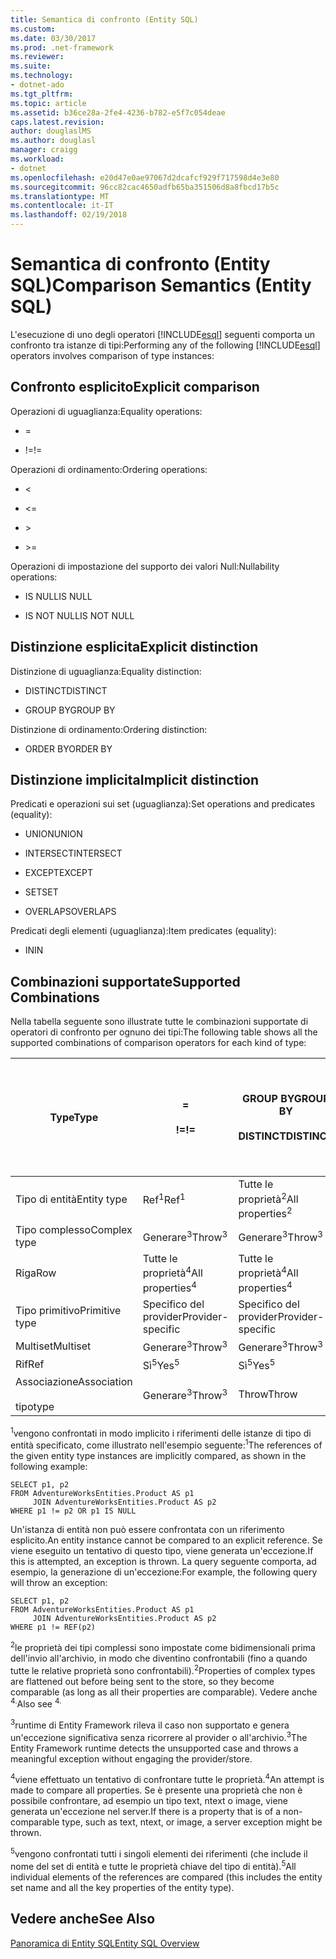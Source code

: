 ```yaml
---
title: Semantica di confronto (Entity SQL)
ms.custom: 
ms.date: 03/30/2017
ms.prod: .net-framework
ms.reviewer: 
ms.suite: 
ms.technology:
- dotnet-ado
ms.tgt_pltfrm: 
ms.topic: article
ms.assetid: b36ce28a-2fe4-4236-b782-e5f7c054deae
caps.latest.revision: 
author: douglaslMS
ms.author: douglasl
manager: craigg
ms.workload:
- dotnet
ms.openlocfilehash: e20d47e0ae97067d2dcafcf929f717598d4e3e80
ms.sourcegitcommit: 96cc82cac4650adfb65ba351506d8a8fbcd17b5c
ms.translationtype: MT
ms.contentlocale: it-IT
ms.lasthandoff: 02/19/2018
---
```

# <a name="comparison-semantics-entity-sql"></a><span data-ttu-id="06cdb-102">Semantica di confronto (Entity SQL)</span><span class="sxs-lookup"><span data-stu-id="06cdb-102">Comparison Semantics (Entity SQL)</span></span>
<span data-ttu-id="06cdb-103">L'esecuzione di uno degli operatori [!INCLUDE[esql](../../../../../../includes/esql-md.md)] seguenti comporta un confronto tra istanze di tipi:</span><span class="sxs-lookup"><span data-stu-id="06cdb-103">Performing any of the following [!INCLUDE[esql](../../../../../../includes/esql-md.md)] operators involves comparison of type instances:</span></span>  
  
## <a name="explicit-comparison"></a><span data-ttu-id="06cdb-104">Confronto esplicito</span><span class="sxs-lookup"><span data-stu-id="06cdb-104">Explicit comparison</span></span>  
 <span data-ttu-id="06cdb-105">Operazioni di uguaglianza:</span><span class="sxs-lookup"><span data-stu-id="06cdb-105">Equality operations:</span></span>  
  
-   =  
  
-   <span data-ttu-id="06cdb-106">!=</span><span class="sxs-lookup"><span data-stu-id="06cdb-106">!=</span></span>  
  
 <span data-ttu-id="06cdb-107">Operazioni di ordinamento:</span><span class="sxs-lookup"><span data-stu-id="06cdb-107">Ordering operations:</span></span>  
  
-   <  
  
-   \<=  
  
-   \>  
  
-   \>=  
  
 <span data-ttu-id="06cdb-108">Operazioni di impostazione del supporto dei valori Null:</span><span class="sxs-lookup"><span data-stu-id="06cdb-108">Nullability operations:</span></span>  
  
-   <span data-ttu-id="06cdb-109">IS NULL</span><span class="sxs-lookup"><span data-stu-id="06cdb-109">IS NULL</span></span>  
  
-   <span data-ttu-id="06cdb-110">IS NOT NULL</span><span class="sxs-lookup"><span data-stu-id="06cdb-110">IS NOT NULL</span></span>  
  
## <a name="explicit-distinction"></a><span data-ttu-id="06cdb-111">Distinzione esplicita</span><span class="sxs-lookup"><span data-stu-id="06cdb-111">Explicit distinction</span></span>  
 <span data-ttu-id="06cdb-112">Distinzione di uguaglianza:</span><span class="sxs-lookup"><span data-stu-id="06cdb-112">Equality distinction:</span></span>  
  
-   <span data-ttu-id="06cdb-113">DISTINCT</span><span class="sxs-lookup"><span data-stu-id="06cdb-113">DISTINCT</span></span>  
  
-   <span data-ttu-id="06cdb-114">GROUP BY</span><span class="sxs-lookup"><span data-stu-id="06cdb-114">GROUP BY</span></span>  
  
 <span data-ttu-id="06cdb-115">Distinzione di ordinamento:</span><span class="sxs-lookup"><span data-stu-id="06cdb-115">Ordering distinction:</span></span>  
  
-   <span data-ttu-id="06cdb-116">ORDER BY</span><span class="sxs-lookup"><span data-stu-id="06cdb-116">ORDER BY</span></span>  
  
## <a name="implicit-distinction"></a><span data-ttu-id="06cdb-117">Distinzione implicita</span><span class="sxs-lookup"><span data-stu-id="06cdb-117">Implicit distinction</span></span>  
 <span data-ttu-id="06cdb-118">Predicati e operazioni sui set (uguaglianza):</span><span class="sxs-lookup"><span data-stu-id="06cdb-118">Set operations and predicates (equality):</span></span>  
  
-   <span data-ttu-id="06cdb-119">UNION</span><span class="sxs-lookup"><span data-stu-id="06cdb-119">UNION</span></span>  
  
-   <span data-ttu-id="06cdb-120">INTERSECT</span><span class="sxs-lookup"><span data-stu-id="06cdb-120">INTERSECT</span></span>  
  
-   <span data-ttu-id="06cdb-121">EXCEPT</span><span class="sxs-lookup"><span data-stu-id="06cdb-121">EXCEPT</span></span>  
  
-   <span data-ttu-id="06cdb-122">SET</span><span class="sxs-lookup"><span data-stu-id="06cdb-122">SET</span></span>  
  
-   <span data-ttu-id="06cdb-123">OVERLAPS</span><span class="sxs-lookup"><span data-stu-id="06cdb-123">OVERLAPS</span></span>  
  
 <span data-ttu-id="06cdb-124">Predicati degli elementi (uguaglianza):</span><span class="sxs-lookup"><span data-stu-id="06cdb-124">Item predicates (equality):</span></span>  
  
-   <span data-ttu-id="06cdb-125">IN</span><span class="sxs-lookup"><span data-stu-id="06cdb-125">IN</span></span>  
  
## <a name="supported-combinations"></a><span data-ttu-id="06cdb-126">Combinazioni supportate</span><span class="sxs-lookup"><span data-stu-id="06cdb-126">Supported Combinations</span></span>  
 <span data-ttu-id="06cdb-127">Nella tabella seguente sono illustrate tutte le combinazioni supportate di operatori di confronto per ognuno dei tipi:</span><span class="sxs-lookup"><span data-stu-id="06cdb-127">The following table shows all the supported combinations of comparison operators for each kind of type:</span></span>  
  
|<span data-ttu-id="06cdb-128">**Type**</span><span class="sxs-lookup"><span data-stu-id="06cdb-128">**Type**</span></span>|**=**<br /><br /> <span data-ttu-id="06cdb-129">**!=**</span><span class="sxs-lookup"><span data-stu-id="06cdb-129">**!=**</span></span>|<span data-ttu-id="06cdb-130">**GROUP BY**</span><span class="sxs-lookup"><span data-stu-id="06cdb-130">**GROUP BY**</span></span><br /><br /> <span data-ttu-id="06cdb-131">**DISTINCT**</span><span class="sxs-lookup"><span data-stu-id="06cdb-131">**DISTINCT**</span></span>|<span data-ttu-id="06cdb-132">**UNION**</span><span class="sxs-lookup"><span data-stu-id="06cdb-132">**UNION**</span></span><br /><br /> <span data-ttu-id="06cdb-133">**INTERSECT**</span><span class="sxs-lookup"><span data-stu-id="06cdb-133">**INTERSECT**</span></span><br /><br /> <span data-ttu-id="06cdb-134">**EXCEPT**</span><span class="sxs-lookup"><span data-stu-id="06cdb-134">**EXCEPT**</span></span><br /><br /> <span data-ttu-id="06cdb-135">**SET**</span><span class="sxs-lookup"><span data-stu-id="06cdb-135">**SET**</span></span><br /><br /> <span data-ttu-id="06cdb-136">**OVERLAPS**</span><span class="sxs-lookup"><span data-stu-id="06cdb-136">**OVERLAPS**</span></span>|<span data-ttu-id="06cdb-137">**IN**</span><span class="sxs-lookup"><span data-stu-id="06cdb-137">**IN**</span></span>|<span data-ttu-id="06cdb-138">**<   <=**</span><span class="sxs-lookup"><span data-stu-id="06cdb-138">**<   <=**</span></span><br /><br /> <span data-ttu-id="06cdb-139">**>   >=**</span><span class="sxs-lookup"><span data-stu-id="06cdb-139">**>   >=**</span></span>|<span data-ttu-id="06cdb-140">**ORDER BY**</span><span class="sxs-lookup"><span data-stu-id="06cdb-140">**ORDER BY**</span></span>|<span data-ttu-id="06cdb-141">**È NULL**</span><span class="sxs-lookup"><span data-stu-id="06cdb-141">**IS NULL**</span></span><br /><br /> <span data-ttu-id="06cdb-142">**NON È NULL**</span><span class="sxs-lookup"><span data-stu-id="06cdb-142">**IS NOT NULL**</span></span>|  
|-|-|-|-|-|-|-|-|  
|<span data-ttu-id="06cdb-143">Tipo di entità</span><span class="sxs-lookup"><span data-stu-id="06cdb-143">Entity type</span></span>|<span data-ttu-id="06cdb-144">Ref<sup>1</sup></span><span class="sxs-lookup"><span data-stu-id="06cdb-144">Ref<sup>1</sup></span></span>|<span data-ttu-id="06cdb-145">Tutte le proprietà<sup>2</sup></span><span class="sxs-lookup"><span data-stu-id="06cdb-145">All properties<sup>2</sup></span></span>|<span data-ttu-id="06cdb-146">Tutte le proprietà<sup>2</sup></span><span class="sxs-lookup"><span data-stu-id="06cdb-146">All properties<sup>2</sup></span></span>|<span data-ttu-id="06cdb-147">Tutte le proprietà<sup>2</sup></span><span class="sxs-lookup"><span data-stu-id="06cdb-147">All properties<sup>2</sup></span></span>|<span data-ttu-id="06cdb-148">Generare<sup>3</sup></span><span class="sxs-lookup"><span data-stu-id="06cdb-148">Throw<sup>3</sup></span></span>|<span data-ttu-id="06cdb-149">Generare<sup>3</sup></span><span class="sxs-lookup"><span data-stu-id="06cdb-149">Throw<sup>3</sup></span></span>|<span data-ttu-id="06cdb-150">Ref<sup>1</sup></span><span class="sxs-lookup"><span data-stu-id="06cdb-150">Ref<sup>1</sup></span></span>|  
|<span data-ttu-id="06cdb-151">Tipo complesso</span><span class="sxs-lookup"><span data-stu-id="06cdb-151">Complex type</span></span>|<span data-ttu-id="06cdb-152">Generare<sup>3</sup></span><span class="sxs-lookup"><span data-stu-id="06cdb-152">Throw<sup>3</sup></span></span>|<span data-ttu-id="06cdb-153">Generare<sup>3</sup></span><span class="sxs-lookup"><span data-stu-id="06cdb-153">Throw<sup>3</sup></span></span>|<span data-ttu-id="06cdb-154">Generare<sup>3</sup></span><span class="sxs-lookup"><span data-stu-id="06cdb-154">Throw<sup>3</sup></span></span>|<span data-ttu-id="06cdb-155">Generare<sup>3</sup></span><span class="sxs-lookup"><span data-stu-id="06cdb-155">Throw<sup>3</sup></span></span>|<span data-ttu-id="06cdb-156">Generare<sup>3</sup></span><span class="sxs-lookup"><span data-stu-id="06cdb-156">Throw<sup>3</sup></span></span>|<span data-ttu-id="06cdb-157">Generare<sup>3</sup></span><span class="sxs-lookup"><span data-stu-id="06cdb-157">Throw<sup>3</sup></span></span>|<span data-ttu-id="06cdb-158">Generare<sup>3</sup></span><span class="sxs-lookup"><span data-stu-id="06cdb-158">Throw<sup>3</sup></span></span>|  
|<span data-ttu-id="06cdb-159">Riga</span><span class="sxs-lookup"><span data-stu-id="06cdb-159">Row</span></span>|<span data-ttu-id="06cdb-160">Tutte le proprietà<sup>4</sup></span><span class="sxs-lookup"><span data-stu-id="06cdb-160">All properties<sup>4</sup></span></span>|<span data-ttu-id="06cdb-161">Tutte le proprietà<sup>4</sup></span><span class="sxs-lookup"><span data-stu-id="06cdb-161">All properties<sup>4</sup></span></span>|<span data-ttu-id="06cdb-162">Tutte le proprietà<sup>4</sup></span><span class="sxs-lookup"><span data-stu-id="06cdb-162">All properties<sup>4</sup></span></span>|<span data-ttu-id="06cdb-163">Generare<sup>3</sup></span><span class="sxs-lookup"><span data-stu-id="06cdb-163">Throw<sup>3</sup></span></span>|<span data-ttu-id="06cdb-164">Generare<sup>3</sup></span><span class="sxs-lookup"><span data-stu-id="06cdb-164">Throw<sup>3</sup></span></span>|<span data-ttu-id="06cdb-165">Tutte le proprietà<sup>4</sup></span><span class="sxs-lookup"><span data-stu-id="06cdb-165">All properties<sup>4</sup></span></span>|<span data-ttu-id="06cdb-166">Generare<sup>3</sup></span><span class="sxs-lookup"><span data-stu-id="06cdb-166">Throw<sup>3</sup></span></span>|  
|<span data-ttu-id="06cdb-167">Tipo primitivo</span><span class="sxs-lookup"><span data-stu-id="06cdb-167">Primitive type</span></span>|<span data-ttu-id="06cdb-168">Specifico del provider</span><span class="sxs-lookup"><span data-stu-id="06cdb-168">Provider-specific</span></span>|<span data-ttu-id="06cdb-169">Specifico del provider</span><span class="sxs-lookup"><span data-stu-id="06cdb-169">Provider-specific</span></span>|<span data-ttu-id="06cdb-170">Specifico del provider</span><span class="sxs-lookup"><span data-stu-id="06cdb-170">Provider-specific</span></span>|<span data-ttu-id="06cdb-171">Specifico del provider</span><span class="sxs-lookup"><span data-stu-id="06cdb-171">Provider-specific</span></span>|<span data-ttu-id="06cdb-172">Specifico del provider</span><span class="sxs-lookup"><span data-stu-id="06cdb-172">Provider-specific</span></span>|<span data-ttu-id="06cdb-173">Specifico del provider</span><span class="sxs-lookup"><span data-stu-id="06cdb-173">Provider-specific</span></span>|<span data-ttu-id="06cdb-174">Specifico del provider</span><span class="sxs-lookup"><span data-stu-id="06cdb-174">Provider-specific</span></span>|  
|<span data-ttu-id="06cdb-175">Multiset</span><span class="sxs-lookup"><span data-stu-id="06cdb-175">Multiset</span></span>|<span data-ttu-id="06cdb-176">Generare<sup>3</sup></span><span class="sxs-lookup"><span data-stu-id="06cdb-176">Throw<sup>3</sup></span></span>|<span data-ttu-id="06cdb-177">Generare<sup>3</sup></span><span class="sxs-lookup"><span data-stu-id="06cdb-177">Throw<sup>3</sup></span></span>|<span data-ttu-id="06cdb-178">Generare<sup>3</sup></span><span class="sxs-lookup"><span data-stu-id="06cdb-178">Throw<sup>3</sup></span></span>|<span data-ttu-id="06cdb-179">Generare<sup>3</sup></span><span class="sxs-lookup"><span data-stu-id="06cdb-179">Throw<sup>3</sup></span></span>|<span data-ttu-id="06cdb-180">Generare<sup>3</sup></span><span class="sxs-lookup"><span data-stu-id="06cdb-180">Throw<sup>3</sup></span></span>|<span data-ttu-id="06cdb-181">Generare<sup>3</sup></span><span class="sxs-lookup"><span data-stu-id="06cdb-181">Throw<sup>3</sup></span></span>|<span data-ttu-id="06cdb-182">Generare<sup>3</sup></span><span class="sxs-lookup"><span data-stu-id="06cdb-182">Throw<sup>3</sup></span></span>|  
|<span data-ttu-id="06cdb-183">Rif</span><span class="sxs-lookup"><span data-stu-id="06cdb-183">Ref</span></span>|<span data-ttu-id="06cdb-184">Sì<sup>5</sup></span><span class="sxs-lookup"><span data-stu-id="06cdb-184">Yes<sup>5</sup></span></span>|<span data-ttu-id="06cdb-185">Sì<sup>5</sup></span><span class="sxs-lookup"><span data-stu-id="06cdb-185">Yes<sup>5</sup></span></span>|<span data-ttu-id="06cdb-186">Sì<sup>5</sup></span><span class="sxs-lookup"><span data-stu-id="06cdb-186">Yes<sup>5</sup></span></span>|<span data-ttu-id="06cdb-187">Sì<sup>5</sup></span><span class="sxs-lookup"><span data-stu-id="06cdb-187">Yes<sup>5</sup></span></span>|<span data-ttu-id="06cdb-188">Throw</span><span class="sxs-lookup"><span data-stu-id="06cdb-188">Throw</span></span>|<span data-ttu-id="06cdb-189">Throw</span><span class="sxs-lookup"><span data-stu-id="06cdb-189">Throw</span></span>|<span data-ttu-id="06cdb-190">Sì<sup>5</sup></span><span class="sxs-lookup"><span data-stu-id="06cdb-190">Yes<sup>5</sup></span></span>|  
|<span data-ttu-id="06cdb-191">Associazione</span><span class="sxs-lookup"><span data-stu-id="06cdb-191">Association</span></span><br /><br /> <span data-ttu-id="06cdb-192">tipo</span><span class="sxs-lookup"><span data-stu-id="06cdb-192">type</span></span>|<span data-ttu-id="06cdb-193">Generare<sup>3</sup></span><span class="sxs-lookup"><span data-stu-id="06cdb-193">Throw<sup>3</sup></span></span>|<span data-ttu-id="06cdb-194">Throw</span><span class="sxs-lookup"><span data-stu-id="06cdb-194">Throw</span></span>|<span data-ttu-id="06cdb-195">Throw</span><span class="sxs-lookup"><span data-stu-id="06cdb-195">Throw</span></span>|<span data-ttu-id="06cdb-196">Throw</span><span class="sxs-lookup"><span data-stu-id="06cdb-196">Throw</span></span>|<span data-ttu-id="06cdb-197">Generare<sup>3</sup></span><span class="sxs-lookup"><span data-stu-id="06cdb-197">Throw<sup>3</sup></span></span>|<span data-ttu-id="06cdb-198">Generare<sup>3</sup></span><span class="sxs-lookup"><span data-stu-id="06cdb-198">Throw<sup>3</sup></span></span>|<span data-ttu-id="06cdb-199">Generare<sup>3</sup></span><span class="sxs-lookup"><span data-stu-id="06cdb-199">Throw<sup>3</sup></span></span>|  
  
 <span data-ttu-id="06cdb-200"><sup>1</sup>vengono confrontati in modo implicito i riferimenti delle istanze di tipo di entità specificato, come illustrato nell'esempio seguente:</span><span class="sxs-lookup"><span data-stu-id="06cdb-200"><sup>1</sup>The references of the given entity type instances are implicitly compared, as shown in the following example:</span></span>  
  
```  
SELECT p1, p2   
FROM AdventureWorksEntities.Product AS p1   
     JOIN AdventureWorksEntities.Product AS p2   
WHERE p1 != p2 OR p1 IS NULL  
```  
  
 <span data-ttu-id="06cdb-201">Un'istanza di entità non può essere confrontata con un riferimento esplicito.</span><span class="sxs-lookup"><span data-stu-id="06cdb-201">An entity instance cannot be compared to an explicit reference.</span></span> <span data-ttu-id="06cdb-202">Se viene eseguito un tentativo di questo tipo, viene generata un'eccezione.</span><span class="sxs-lookup"><span data-stu-id="06cdb-202">If this is attempted, an exception is thrown.</span></span> <span data-ttu-id="06cdb-203">La query seguente comporta, ad esempio, la generazione di un'eccezione:</span><span class="sxs-lookup"><span data-stu-id="06cdb-203">For example, the following query will throw an exception:</span></span>  
  
```  
SELECT p1, p2   
FROM AdventureWorksEntities.Product AS p1   
     JOIN AdventureWorksEntities.Product AS p2   
WHERE p1 != REF(p2)  
```  
  
 <span data-ttu-id="06cdb-204"><sup>2</sup>le proprietà dei tipi complessi sono impostate come bidimensionali prima dell'invio all'archivio, in modo che diventino confrontabili (fino a quando tutte le relative proprietà sono confrontabili).</span><span class="sxs-lookup"><span data-stu-id="06cdb-204"><sup>2</sup>Properties of complex types are flattened out before being sent to the store, so they become comparable (as long as all their properties are comparable).</span></span> <span data-ttu-id="06cdb-205">Vedere anche <sup>4.</sup></span><span class="sxs-lookup"><span data-stu-id="06cdb-205">Also see <sup>4.</sup></span></span>  
  
 <span data-ttu-id="06cdb-206"><sup>3</sup>runtime di Entity Framework rileva il caso non supportato e genera un'eccezione significativa senza ricorrere al provider o all'archivio.</span><span class="sxs-lookup"><span data-stu-id="06cdb-206"><sup>3</sup>The Entity Framework runtime detects the unsupported case and throws a meaningful exception without engaging the provider/store.</span></span>  
  
 <span data-ttu-id="06cdb-207"><sup>4</sup>viene effettuato un tentativo di confrontare tutte le proprietà.</span><span class="sxs-lookup"><span data-stu-id="06cdb-207"><sup>4</sup>An attempt is made to compare all properties.</span></span> <span data-ttu-id="06cdb-208">Se è presente una proprietà che non è possibile confrontare, ad esempio un tipo text, ntext o image, viene generata un'eccezione nel server.</span><span class="sxs-lookup"><span data-stu-id="06cdb-208">If there is a property that is of a non-comparable type, such as text, ntext, or image, a server exception might be thrown.</span></span>  
  
 <span data-ttu-id="06cdb-209"><sup>5</sup>vengono confrontati tutti i singoli elementi dei riferimenti (che include il nome del set di entità e tutte le proprietà chiave del tipo di entità).</span><span class="sxs-lookup"><span data-stu-id="06cdb-209"><sup>5</sup>All individual elements of the references are compared (this includes the entity set name and all the key properties of the entity type).</span></span>  
  
## <a name="see-also"></a><span data-ttu-id="06cdb-210">Vedere anche</span><span class="sxs-lookup"><span data-stu-id="06cdb-210">See Also</span></span>  
 [<span data-ttu-id="06cdb-211">Panoramica di Entity SQL</span><span class="sxs-lookup"><span data-stu-id="06cdb-211">Entity SQL Overview</span></span>](../../../../../../docs/framework/data/adonet/ef/language-reference/entity-sql-overview.md)
